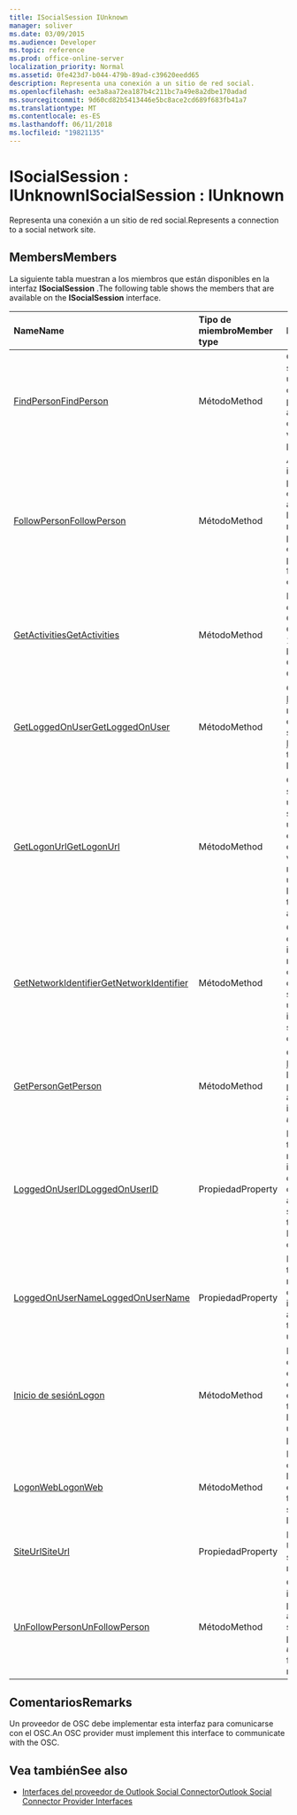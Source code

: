 ```yaml
---
title: ISocialSession IUnknown
manager: soliver
ms.date: 03/09/2015
ms.audience: Developer
ms.topic: reference
ms.prod: office-online-server
localization_priority: Normal
ms.assetid: 0fe423d7-b044-479b-89ad-c39620eedd65
description: Representa una conexión a un sitio de red social.
ms.openlocfilehash: ee3a8aa72ea187b4c211bc7a49e8a2dbe170adad
ms.sourcegitcommit: 9d60cd82b5413446e5bc8ace2cd689f683fb41a7
ms.translationtype: MT
ms.contentlocale: es-ES
ms.lasthandoff: 06/11/2018
ms.locfileid: "19821135"
---
```

# <a name="isocialsession--iunknown"></a><span data-ttu-id="8ace0-103">ISocialSession : IUnknown</span><span class="sxs-lookup"><span data-stu-id="8ace0-103">ISocialSession : IUnknown</span></span>

<span data-ttu-id="8ace0-104">Representa una conexión a un sitio de red social.</span><span class="sxs-lookup"><span data-stu-id="8ace0-104">Represents a connection to a social network site.</span></span>
  
## <a name="members"></a><span data-ttu-id="8ace0-105">Members</span><span class="sxs-lookup"><span data-stu-id="8ace0-105">Members</span></span>

<span data-ttu-id="8ace0-106">La siguiente tabla muestran a los miembros que están disponibles en la interfaz **ISocialSession** .</span><span class="sxs-lookup"><span data-stu-id="8ace0-106">The following table shows the members that are available on the **ISocialSession** interface.</span></span> 
  
|<span data-ttu-id="8ace0-107">**Name**</span><span class="sxs-lookup"><span data-stu-id="8ace0-107">**Name**</span></span>|<span data-ttu-id="8ace0-108">**Tipo de miembro**</span><span class="sxs-lookup"><span data-stu-id="8ace0-108">**Member type**</span></span>|<span data-ttu-id="8ace0-109">**Descripción**</span><span class="sxs-lookup"><span data-stu-id="8ace0-109">**Description**</span></span>|
|:-----|:-----|:-----|
|[<span data-ttu-id="8ace0-110">FindPerson</span><span class="sxs-lookup"><span data-stu-id="8ace0-110">FindPerson</span></span>](isocialsession-findperson.md) <br/> |<span data-ttu-id="8ace0-111">Método</span><span class="sxs-lookup"><span data-stu-id="8ace0-111">Method</span></span>  <br/> |<span data-ttu-id="8ace0-112">Obtiene un valor de tipo string que representa a una o más personas que coinciden con el parámetro _userID_ .</span><span class="sxs-lookup"><span data-stu-id="8ace0-112">Gets a string that represents one or more persons who match the  _userID_ parameter.</span></span>  <br/> |
|[<span data-ttu-id="8ace0-113">FollowPerson</span><span class="sxs-lookup"><span data-stu-id="8ace0-113">FollowPerson</span></span>](isocialsession-followperson.md) <br/> |<span data-ttu-id="8ace0-114">Método</span><span class="sxs-lookup"><span data-stu-id="8ace0-114">Method</span></span>  <br/> |<span data-ttu-id="8ace0-115">Agrega a la persona identificada por el parámetro _emailAddress_ como amigo para el usuario ha iniciado sesión en la red social.</span><span class="sxs-lookup"><span data-stu-id="8ace0-115">Adds the person identified by the  _emailAddress_ parameter as a friend for the logged-on user on the social network.</span></span>  <br/> |
|[<span data-ttu-id="8ace0-116">GetActivities</span><span class="sxs-lookup"><span data-stu-id="8ace0-116">GetActivities</span></span>](isocialsession-getactivities.md) <br/> |<span data-ttu-id="8ace0-117">Método</span><span class="sxs-lookup"><span data-stu-id="8ace0-117">Method</span></span>  <br/> |<span data-ttu-id="8ace0-118">Este método ha quedado obsoleto en Outlook Social Connector (OSC) 1.1.</span><span class="sxs-lookup"><span data-stu-id="8ace0-118">This method has been deprecated in Outlook Social Connector (OSC) 1.1.</span></span>  <br/> |
|[<span data-ttu-id="8ace0-119">GetLoggedOnUser</span><span class="sxs-lookup"><span data-stu-id="8ace0-119">GetLoggedOnUser</span></span>](isocialsession-getloggedonuser.md) <br/> |<span data-ttu-id="8ace0-120">Método</span><span class="sxs-lookup"><span data-stu-id="8ace0-120">Method</span></span>  <br/> |<span data-ttu-id="8ace0-121">Obtiene una interfaz [ISocialProfile](isocialprofileisocialperson.md) que representa al usuario que ha iniciado la sesión.</span><span class="sxs-lookup"><span data-stu-id="8ace0-121">Gets an [ISocialProfile](isocialprofileisocialperson.md) interface that represents the logged-on user.</span></span>  <br/> |
|[<span data-ttu-id="8ace0-122">GetLogonUrl</span><span class="sxs-lookup"><span data-stu-id="8ace0-122">GetLogonUrl</span></span>](isocialsession-getlogonurl.md) <br/> |<span data-ttu-id="8ace0-123">Método</span><span class="sxs-lookup"><span data-stu-id="8ace0-123">Method</span></span>  <br/> |<span data-ttu-id="8ace0-124">Obtiene un valor de tipo string que representa una dirección URL que se usa para presentar un formulario basado en explorador al usuario durante la autenticación web.</span><span class="sxs-lookup"><span data-stu-id="8ace0-124">Gets a string that represents a URL that is used for presenting a browser-based form to the user during web authentication.</span></span>  <br/> |
|[<span data-ttu-id="8ace0-125">GetNetworkIdentifier</span><span class="sxs-lookup"><span data-stu-id="8ace0-125">GetNetworkIdentifier</span></span>](isocialsession-getnetworkidentifier.md) <br/> |<span data-ttu-id="8ace0-126">Método</span><span class="sxs-lookup"><span data-stu-id="8ace0-126">Method</span></span>  <br/> |<span data-ttu-id="8ace0-127">Obtiene una cadena que representa un identificador único de redes sociales para una conexión de red social determinado.</span><span class="sxs-lookup"><span data-stu-id="8ace0-127">Gets a string that represents a unique social network identifier for a given social network connection.</span></span>  <br/> |
|[<span data-ttu-id="8ace0-128">GetPerson</span><span class="sxs-lookup"><span data-stu-id="8ace0-128">GetPerson</span></span>](isocialsession-getperson.md) <br/> |<span data-ttu-id="8ace0-129">Método</span><span class="sxs-lookup"><span data-stu-id="8ace0-129">Method</span></span>  <br/> |<span data-ttu-id="8ace0-130">Obtiene una interfaz [ISocialPerson](isocialpersoniunknown.md) basándose en el parámetro _userID_ .</span><span class="sxs-lookup"><span data-stu-id="8ace0-130">Gets an [ISocialPerson](isocialpersoniunknown.md) interface based on the  _userID_ parameter.</span></span>  <br/> |
|[<span data-ttu-id="8ace0-131">LoggedOnUserID</span><span class="sxs-lookup"><span data-stu-id="8ace0-131">LoggedOnUserID</span></span>](isocialsession-loggedonuserid.md) <br/> |<span data-ttu-id="8ace0-132">Propiedad</span><span class="sxs-lookup"><span data-stu-id="8ace0-132">Property</span></span>  <br/> |<span data-ttu-id="8ace0-133">Devuelve un valor de tipo string que representa el identificador de usuario de red social del usuario que ha iniciado sesión actualmente.</span><span class="sxs-lookup"><span data-stu-id="8ace0-133">Returns a string that represents the social network user ID of the user who is currently logged on.</span></span>  <br/> |
|[<span data-ttu-id="8ace0-134">LoggedOnUserName</span><span class="sxs-lookup"><span data-stu-id="8ace0-134">LoggedOnUserName</span></span>](isocialsession-loggedonusername.md) <br/> |<span data-ttu-id="8ace0-135">Propiedad</span><span class="sxs-lookup"><span data-stu-id="8ace0-135">Property</span></span>  <br/> |<span data-ttu-id="8ace0-136">Devuelve un valor de tipo string que representa el nombre de usuario que se usa al inicio de sesión.</span><span class="sxs-lookup"><span data-stu-id="8ace0-136">Returns a string that represents the user name that is used when logging on.</span></span>  <br/> |
|[<span data-ttu-id="8ace0-137">Inicio de sesión</span><span class="sxs-lookup"><span data-stu-id="8ace0-137">Logon</span></span>](isocialsession-logon.md) <br/> |<span data-ttu-id="8ace0-138">Método</span><span class="sxs-lookup"><span data-stu-id="8ace0-138">Method</span></span>  <br/> |<span data-ttu-id="8ace0-139">Inicie sesión en el sitio de red social utilizando el nombre de usuario especificado y la contraseña.</span><span class="sxs-lookup"><span data-stu-id="8ace0-139">Logs on to the social network site by using the specified user name and password.</span></span>  <br/> |
|[<span data-ttu-id="8ace0-140">LogonWeb</span><span class="sxs-lookup"><span data-stu-id="8ace0-140">LogonWeb</span></span>](isocialsession-logonweb.md) <br/> |<span data-ttu-id="8ace0-141">Método</span><span class="sxs-lookup"><span data-stu-id="8ace0-141">Method</span></span>  <br/> |<span data-ttu-id="8ace0-142">Inicie sesión en el sitio de red social mediante la autenticación basada en formularios.</span><span class="sxs-lookup"><span data-stu-id="8ace0-142">Logs on to the social network site by using forms-based authentication.</span></span>  <br/> |
|[<span data-ttu-id="8ace0-143">SiteUrl</span><span class="sxs-lookup"><span data-stu-id="8ace0-143">SiteUrl</span></span>](isocialsession-siteurl.md) <br/> |<span data-ttu-id="8ace0-144">Propiedad</span><span class="sxs-lookup"><span data-stu-id="8ace0-144">Property</span></span>  <br/> |<span data-ttu-id="8ace0-145">Establece la dirección URL de sitio de red social.</span><span class="sxs-lookup"><span data-stu-id="8ace0-145">Sets the social network site URL.</span></span>  <br/> |
|[<span data-ttu-id="8ace0-146">UnFollowPerson</span><span class="sxs-lookup"><span data-stu-id="8ace0-146">UnFollowPerson</span></span>](isocialsession-unfollowperson.md) <br/> |<span data-ttu-id="8ace0-147">Método</span><span class="sxs-lookup"><span data-stu-id="8ace0-147">Method</span></span>  <br/> |<span data-ttu-id="8ace0-148">Quita a la persona identificada por el parámetro _userID_ como amigo en la red social.</span><span class="sxs-lookup"><span data-stu-id="8ace0-148">Removes the person identified by the  _userID_ parameter as a friend on the social network.</span></span>  <br/> |
   
## <a name="remarks"></a><span data-ttu-id="8ace0-149">Comentarios</span><span class="sxs-lookup"><span data-stu-id="8ace0-149">Remarks</span></span>

<span data-ttu-id="8ace0-150">Un proveedor de OSC debe implementar esta interfaz para comunicarse con el OSC.</span><span class="sxs-lookup"><span data-stu-id="8ace0-150">An OSC provider must implement this interface to communicate with the OSC.</span></span>
  
## <a name="see-also"></a><span data-ttu-id="8ace0-151">Vea también</span><span class="sxs-lookup"><span data-stu-id="8ace0-151">See also</span></span>

- [<span data-ttu-id="8ace0-152">Interfaces del proveedor de Outlook Social Connector</span><span class="sxs-lookup"><span data-stu-id="8ace0-152">Outlook Social Connector Provider Interfaces</span></span>](outlook-social-connector-provider-interfaces.md)

